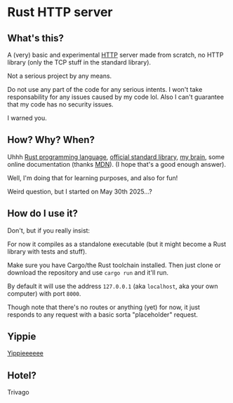 # Rust HTTP server

## What's this?

A (very) basic and experimental [HTTP](https://en.wikipedia.org/wiki/HTTP)
server made from scratch, no HTTP library (only the TCP stuff in the standard
library).

Not a serious project by any means.

Do not use any part of the code for any serious intents. I won't take
responsability for any issues caused by my code lol. Also I can't guarantee that
my code has no security issues.

I warned you.

## How? Why? When?

Uhhh [Rust programming language](https://www.rust-lang.org/),
[official standard library](https://doc.rust-lang.org/std/index.html),
[my brain](https://en.wikipedia.org/wiki/Brain), some online documentation
(thanks [MDN](https://developer.mozilla.org/en-US/)). (I hope that's a good
enough answer).

Well, I'm doing that for learning purposes, and also for fun!

Weird question, but I started on May 30th 2025...?

## How do I use it?

Don't, but if you really insist:

For now it compiles as a standalone executable (but it might become a Rust
library with tests and stuff).

Make sure you have Cargo/the Rust toolchain installed. Then just clone or
download the repository and use `cargo run` and it'll run.

By default it will use the address `127.0.0.1` (aka `localhost`, aka your own
computer) with port `8000`.

Though note that there's no routes or anything (yet) for now, it just responds
to any request with a basic sorta "placeholder" request.

## Yippie

[Yippieeeeee](https://tenor.com/ca/view/autism-creature-tbh-creature-transparent-yippee-yipee-gif-17588457898493059159)

## Hotel?

Trivago

